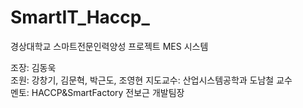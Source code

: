 # SmartIT_Haccp_

경상대학교 스마트전문인력양성 프로젝트
MES 시스템

조장: 김동욱  
조원: 강창기, 김문혁, 박근도, 조영현
지도교수: 산업시스템공학과 도남철 교수  
멘토: HACCP&SmartFactory 전보근 개발팀장
